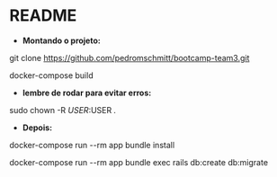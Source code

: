 # README

* **Montando o projeto:**

git clone https://github.com/pedromschmitt/bootcamp-team3.git

docker-compose build

* **lembre de rodar para evitar erros:**

sudo chown -R $USER:$USER *.*

* **Depois:**

docker-compose run --rm app bundle install

docker-compose run --rm app bundle exec rails db:create db:migrate
